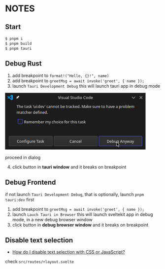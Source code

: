 # NOTES

## Start

```shell
$ pnpm i
$ pnpm build
$ pnpm tauri
```

## Debug Rust

1. add breakpoint to `format!("Hello, {}!", name)`
2. add breakpoint to `greetMsg = await invoke('greet', { name });`
3. launch `Tauri Development Debug` this will launch tauri app in debug mode

![image](attachments/2023-12-06-22-00-42.png)

proceed in dialog

4. click button in **tauri window** and it breaks on breakpoint

## Debug Frontend

if not launch `Tauri Development Debug`, that is optionally, launch `pnpm tauri:dev` first

1. add breakpoint to `greetMsg = await invoke('greet', { name });`
2. launch `Lauch Tauri in Browser` this will launch sveltekit app in debug mode, in a new debug browser window
3. click button in **debug browser window** and it breaks on breakpoint

## Disable text selection

- [How do I disable text selection with CSS or JavaScript?](https://stackoverflow.com/questions/3779534/how-do-i-disable-text-selection-with-css-or-javascript)

check `src/routes/+layout.svelte`
